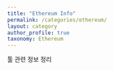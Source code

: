 ```yaml
---
title: "Ethereum Info"
permalink: /categories/ethereum/
layout: category
author_profile: true
taxonomy: Ethereum
---
```


툴 관련 정보 정리